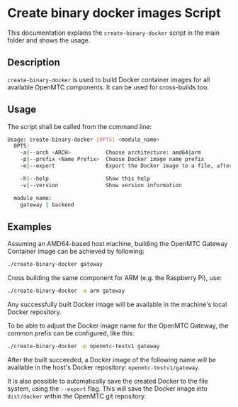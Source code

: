 # Create binary docker images Script

This documentation explains the `create-binary-docker` script in the main folder
and shows the usage.

## Description

`create-binary-docker` is used to build Docker container images for
all available OpenMTC components.  It can be used for cross-builds
too.

## Usage

The script shall be called from the command line:

```bash
Usage: create-binary-docker [OPTS] <module_name>
  OPTS:
    -a|--arch <ARCH>           Choose architecture: amd64|arm
    -p|--prefix <Name Prefix>  Choose Docker image name prefix
    -e|--export                Export the Docker image to a file, after build

    -h|--help                  Show this help
    -v|--version               Show version information

  module_name:
    gateway | backend
```

## Examples

Assuming an AMD64-based host machine, building the OpenMTC Gateway
Container image can be achieved by following:

```bash
./create-binary-docker gateway
```

Cross building the same component for ARM (e.g. the Raspberry Pi),
use:

```bash
./create-binary-docker -a arm gateway
```

Any successfully built Docker image will be available in the machine's
local Docker repository.

To be able to adjust the Docker image name for the OpenMTC Gateway,
the common prefix can be configured, like this:

```bash
./create-binary-docker -p openmtc-testv1 gateway
```

After the built succeeded, a Docker image of the following name will
be available in the host's Docker repository:
`openmtc-testv1/gateway`.

It is also possible to automatically save the created Docker to the
file system, using the `--export` flag.  This will save the Docker
image into `dist/docker` within the OpenMTC git repository.
